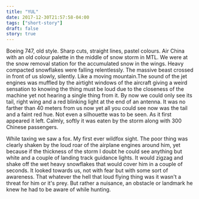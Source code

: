 ```yaml
---
title: "YUL"
date: 2017-12-30T21:57:58-04:00
tags: ["short-story"]
draft: false
story: true
---
```


Boeing 747, old style. Sharp cuts, straight lines, pastel colours. Air China with an old colour palette in the middle of snow storm in MTL. We were at the snow removal station for the accumulated snow in the wings. Heavy compacted snowflakes were falling relentlessly. The massive beast crossed in front of us slowly, silently. Like a moving mountain.The sound of the jet engines was muffled by the airtight windows of the aircraft giving a weird sensation to knowing the thing must be loud due to the closeness of the machine yet not hearing a single thing from it. By now we could only see its tail, right wing and a red blinking light at the end of an antenna. It was no farther than 40 meters from us now yet all you could see now was the tail and a faint red hue. Not even a silhouette was to be seen. As it first appeared it left. Calmly, softly it was eaten by the storm along with 300 Chinese passengers.  

While taxing we saw a fox. My first ever wildfox sight. The poor thing was clearly shaken by the loud roar of the airplane engines around him, yet because if the thickness of the storm I doubt he could see anything but white and a couple of landing track guidance lights. It would zigzag and shake off the wet heavy snowflakes that would cover him in a couple of seconds. It looked towards us, not with fear but with some sort of awareness. That whatever the hell that loud flying thing was it wasn't a threat for him or it's prey. But rather a nuisance, an obstacle or landmark he knew he had to be aware of while hunting.  
